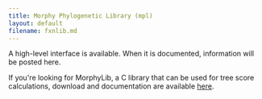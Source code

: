 ```yaml
---
title: Morphy Phylogenetic Library (mpl)
layout: default
filename: fxnlib.md
---
```


A high-level interface is available. When it is documented, information will be posted here.

If you're looking for MorphyLib, a C library that can be used for tree score calculations, download and documentation are available [here](https://github.com/mbrazeau/morphylib).
